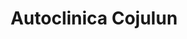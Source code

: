 ---
title: "Autoclinica Cojulun"
url: /mixco/autoclinica-cojulun/
shop: reparación de automóviles
---